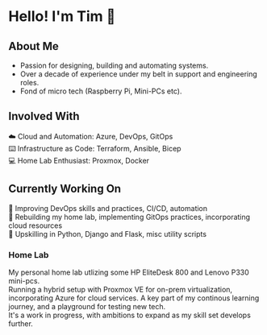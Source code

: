 # Hello! I'm Tim :wave:

## About Me

- Passion for designing, building and automating systems.  
- Over a decade of experience under my belt in support and engineering roles.  
- Fond of micro tech (Raspberry Pi, Mini-PCs etc).

## Involved With

:cloud: Cloud and Automation: Azure, DevOps, GitOps  
:keyboard: Infrastructure as Code: Terraform, Ansible, Bicep  
:computer: Home Lab Enthusiast: Proxmox, Docker

## Currently Working On

:robot: Improving DevOps skills and practices, CI/CD, automation  
:wrench: Rebuilding my home lab, implementing GitOps practices, incorporating cloud resources  
:snake: Upskilling in Python, Django and Flask, misc utility scripts  

### Home Lab

My personal home lab utlizing some HP EliteDesk 800 and Lenovo P330 mini-pcs.  
Running a hybrid setup with Proxmox VE for on-prem virtualization, incorporating Azure for cloud services.
A key part of my continous learning journey, and a playground for testing new tech.  
It's a work in progress, with ambitions to expand as my skill set develops further.  

